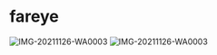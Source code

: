 # fareye
![IMG-20211126-WA0003](https://user-images.githubusercontent.com/38567476/143530275-053184ee-6ea0-4d8a-b423-6296625eae0f.jpg)
![IMG-20211126-WA0003](https://user-images.githubusercontent.com/38567476/143530939-c50a1af4-2548-4047-8273-9aefeafd276a.jpg)

